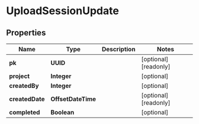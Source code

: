 

# UploadSessionUpdate


## Properties

Name | Type | Description | Notes
------------ | ------------- | ------------- | -------------
**pk** | **UUID** |  |  [optional] [readonly]
**project** | **Integer** |  |  [optional]
**createdBy** | **Integer** |  |  [optional]
**createdDate** | **OffsetDateTime** |  |  [optional] [readonly]
**completed** | **Boolean** |  |  [optional]



